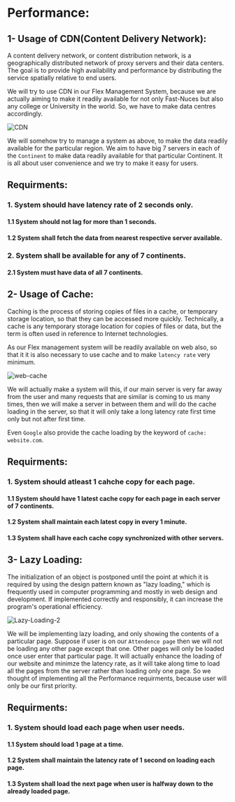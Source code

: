 # Performance:

## 1- Usage of CDN(Content Delivery Network):
A content delivery network, or content distribution network, is a geographically distributed network 
of proxy servers and their data centers. The goal is to provide high availability and performance by 
distributing the service spatially relative to end users.

We will try to use CDN in our Flex Management System, because we are actually aiming to make it readily available
for not only Fast-Nuces but also any college or University in the world. So, we have to make data centres accordingly.

![CDN](https://user-images.githubusercontent.com/105812482/206721659-b0e62516-2f6a-4d9e-aa14-4c4ab01e0244.png)

We will somehow try to manage a system as above, to make the data readily available for the particular region.
We aim to have big 7 servers in each of the `Continent` to make data readily available for that particular
Continent. It is all about user convenience and we try to make it easy for users.

## Requirments:
### 1. System should have latency rate of 2 seconds only.
#### 1.1 System should not lag for more than 1 seconds.
#### 1.2 System shall fetch the data from nearest respective server available.
### 2. System shall be available for any of 7 continents.
#### 2.1 System must have data of all 7 continents.



## 2- Usage of Cache:
Caching is the process of storing copies of files in a cache, or temporary storage location, so that they can be accessed more quickly. 
Technically, a cache is any temporary storage location for copies of files or data, but the term is often used in reference to 
Internet technologies.

As our Flex management system will be readily available on web also, so that it it is also necessary to use cache and to make 
`latency rate` very minimum.

![web-cache](https://user-images.githubusercontent.com/105812482/206723284-4034f03d-54d9-455c-bdeb-42b60eddaedc.png)

We will actually make a system will this, if our main server is very far away from the user and many requests that 
are similar is coming to us many times, then we will make a server in between them and will do the cache loading in
the server, so that it will only take a long latency rate first time only but not after first time.

Even `Google` also provide the cache loading by the keyword of `cache: website.com`.


## Requirments:
### 1. System should atleast 1 cahche copy for each page.
#### 1.1 System should have 1 latest cache copy for each page in each server of 7 continents.
#### 1.2 System shall maintain each latest copy in every 1 minute.
#### 1.3 System shall have each cache copy synchronized with other servers.


## 3-  Lazy Loading:
The initialization of an object is postponed until the point at which it is required by using the design pattern known as "lazy loading," 
which is frequently used in computer programming and mostly in web design and development. If implemented correctly and responsibly, 
it can increase the program's operational efficiency.

![Lazy-Loading-2](https://user-images.githubusercontent.com/105812482/206724970-ba51b18d-dffe-4c95-8547-edee4cd2ca9b.jpg)

We will be implementing lazy loading, and only showing the contents of a particular page. Suppose if user is on our `Attendence page`
then we will not be loading any other page except that one. Other pages will only be loaded once user enter that particular page.
It will actually enhance the loading of our website and minimze the latency rate, as it will take along time to load all the pages
from the server rather than loading only one page. So we thought of implementing all the Performance requirments, because user will
only be our first priority.


## Requirments:
### 1. System should load each page when user needs.
#### 1.1 System should load 1 page at a time.
#### 1.2 System shall maintain the latency rate of 1 second on loading each page.
#### 1.3 System shall load the next page when user is halfway down to the already loaded page.



